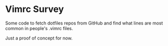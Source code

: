 # Vimrc Survey

Some code to fetch dotfiles repos from GitHub and find what lines are most
common in people's .vimrc files.

Just a proof of concept for now.
